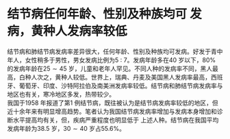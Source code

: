 # 结节病任何年龄、性别及种族均可 发病，黄种人发病率较低  
结节病和肺结节病发病率差异很大，任何年龄、性别及种族均可发病。好发于青中年人，女性稍多于男性，男女发病比例为$5~:~7$。发病年龄多在40 岁以下，$80\%$ 的发病年龄在$25\sim45$ 岁，儿童和老年人罕见。不同人种的发病率不同，黑人最高，白种人次之，黄种人较低。世界上，瑞典、丹麦及美国黑人发病率最高，西班牙、葡萄牙、印度、沙特阿拉伯及南美洲发病率较低。结节病和肺结节病发病率与地区也有关，寒冷地区多发，热带较少。  
我国于1958 年报道了第1 例结节病，既往被认为是结节病发病率较低的地区，但近十余年来有明显增高趋势。笔者认为我国结节病发病率增加与发病本身增加和诊断水平提高均有关，但，疾病严重程度也明显低于 上述人种。结节病在我国平均发病年龄为38.5 岁，$30\sim40$ 岁占$55.6\%$。  